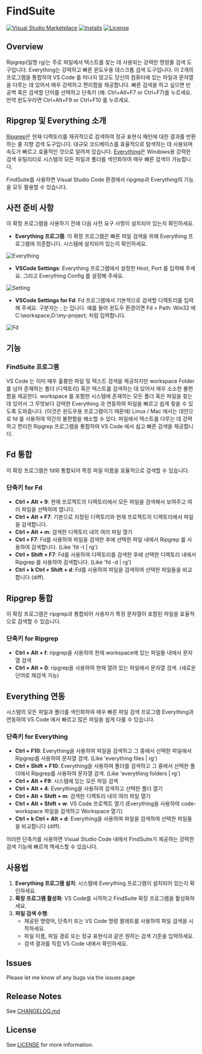 # FindSuite

[![Visual Studio Marketplace](https://img.shields.io/visual-studio-marketplace/v/utocode.findsuite?style=for-the-badge&label=VS%20Marketplace&logo=visual-studio-code)](https://marketplace.visualstudio.com/items?itemName=utocode.findsuite)
[![Installs](https://img.shields.io/visual-studio-marketplace/i/utocode.findsuite?style=for-the-badge)](https://marketplace.visualstudio.com/items?itemName=utocode.findsuite)
[![License](https://img.shields.io/github/license/codesuiteapp/findsuite?style=for-the-badge&logo=)](https://github.com/codesuiteapp/findsuite/blob/master/LICENSE)

## Overview

Ripgrep(일명 rg)는 주로 파일에서 텍스트를 찾는 데 사용되는 강력한 명령줄 검색 도구입니다. Everything는 강력하고 빠른 윈도우용 데스크톱 검색 도구입니다.
이 2개의 프로그램을 통합하여 VS Code 를 떠나지 않고도 당신의 컴퓨터에 있는 파일과 문자열을 다루는 데 있어서 매우 강력하고 편리함을 제공합니다.
빠른 검색을 하고 싶으면 빈 공백 혹은 검색할 단어를 선택하고 단축키 (예: Ctrl+Alt+F7 or Ctrl+F7)를 누르세요. 만약 윈도우라면 Ctrl+Alt+F9 or Ctrl+F10 를 누르세요.

## Ripgrep 및 Everything 소개

[Ripgrep](https://github.com/BurntSushi/ripgrep)은 현재 디렉토리를 재귀적으로 검색하여 정규 표현식 패턴에 대한 결과를 반환하는 줄 지향 검색 도구입니다. 대규모 코드베이스를 효율적으로 탐색하는 데 사용되며 속도가 빠르고 효율적인 것으로 알려져 있습니다.
[Everything](https://www.voidtools.com/)은 Windows용 강력한 검색 유틸리티로 시스템의 모든 파일과 폴더를 색인화하여 매우 빠른 검색이 가능합니다.

FindSuite를 사용하면 Visual Studio Code 환경에서 ripgrep과 Everything의 기능을 모두 활용할 수 있습니다.

## 사전 준비 사항

이 확장 프로그램을 사용하기 전에 다음 사전 요구 사항이 설치되어 있는지 확인하세요.

- **Everything 프로그램**: 이 확장 프로그램은 빠른 파일 검색을 위해 Everything 프로그램에 의존합니다. 시스템에 설치되어 있는지 확인하세요.

![Everything](images/everything1.png)

- **VSCode Settings**: Everything 프로그램에서 설정한 Host, Port 를 입력해 주세요. 그리고 Everything Config 를 설정해 주세요.

![Setting](images/setting.png)

- **VSCode Settings for Fd**: Fd 프로그램에서 기본적으로 검색할 디렉토리를 입력해 주세요. 구분자는 ; 는 입니다. 예를 들어 윈도우 환경이면 Fd > Path: Win32 에 C:\workspace;D:\my-project; 처럼 입력합니다.

![Fd](images/fd1.png)

## 기능

### FindSuite 프로그램

VS Code 는 이미 매우 훌륭한 파일 및 텍스트 검색을 제공하지만 workspace Folder를 넘어 존재하는 폴더 (디렉토리) 혹은 텍스트를 검색하는 데 있어서 매우 소소한 불편함을 제공한다.
workspace 를 포함한 시스템에 존재하는 모든 폴더 혹은 파일을 찾는 데 있어서 그 무엇보다 강력한 Everything 과 연동하여 파일을 빠르고 쉽게 찾을 수 있도록 도와줍니다. (이것은 윈도우용 프로그램이기 때문에)
Linux / Mac 에서는 대안으로 fd 를 사용하여 약간의 불편함을 해소할 수 있다.
파일에서 텍스트를 다루는 데 강력하고 편리한 Ripgrep 프로그램을 통합하여 VS Code 에서 쉽고 빠른 검색을 제공합니다.

## Fd 통합

이 확장 프로그램은 fd와 통합되어 특정 파일 이름을 효율적으로 검색할 수 있습니다.

### 단축키 for Fd

- **Ctrl + Alt + 9**: 현재 프로젝트의 디렉토리에서 모든 파일을 검색해서 보여주고 여러 파일을 선택하여 엽니다.
- **Ctrl + Alt + F7**: 기본으로 지정된 디렉토리와 현재 프로젝트의 디렉토리에서 파일을 검색합니다.
- **Ctrl + Alt + m**: 검색한 디렉토리 내의 여러 파일 열기
- **Ctrl + F7**: Fd를 사용하여 파일을 검색한 후에 선택한 파일 내에서 Ripgrep 를 사용하여 검색합니다. (Like 'fd -t | rg')
- **Ctrl + Shift + F7**: Fd를 사용하여 디렉토리를 검색한 후에 선택한 디렉토리 내에서 Ripgrep 를 사용하여 검색합니다. (Like 'fd -d | rg')
- **Ctrl + k Ctrl + Shift + d**: Fd를 사용하여 파일을 검색하여 선택한 파일들을 비교합니다 (diff).

## Ripgrep 통합

이 확장 프로그램은 ripgrep과 통합되어 사용자가 특정 문자열이 포함된 파일을 효율적으로 검색할 수 있습니다.

### 단축키 for Ripgrep

- **Ctrl + Alt + f**: ripgrep을 사용하여 현재 workspace에 있는 파일들 내에서 문자열 검색
- **Ctrl + Alt + 0**: ripgrep을 사용하여 현재 열려 있는 파일에서 문자열 검색. (새로운 단어로 재검색 가능)

## Everything 연동

시스템의 모든 파일과 폴더를 색인화하여 매우 빠른 파일 검색 프로그램 Everything과 연동하여 VS Code 에서 빠르고 많은 파일을 쉽게 다룰 수 있습니다.

### 단축키 for Everything

- **Ctrl + F10**: Everything을 사용하여 파일을 검색하고 그 중에서 선택한 파일에서 Ripgrep를 사용하여 문자열 검색. (Like 'everything files | rg')
- **Ctrl + Shift + F10**: Everything을 사용하여 폴더를 검색하고 그 중에서 선택한 폴더에서 Ripgrep를 사용하여 문자열 검색. (Like 'everything folders | rg')
- **Ctrl + Alt + F9**: 시스템에 있는 모든 파일 검색
- **Ctrl + Alt + 4**: Everything을 사용하여 검색하고 선택한 폴더 열기
- **Ctrl + Alt + Shift + m**: 검색한 디렉토리 내의 여러 파일 열기
- **Ctrl + Alt + Shift + w**: VS Code 프로젝트 열기 (Everything을 사용하여 code-workspace 파일을 검색하고 Workspace 열기)
- **Ctrl + k Ctrl + Alt + d**: Everything을 사용하여 파일을 검색하여 선택한 파일들을 비교합니다 (diff).

이러한 단축키를 사용하면 Visual Studio Code 내에서 FindSuite가 제공하는 강력한 검색 기능에 빠르게 액세스할 수 있습니다.

## 사용법

1. **Everything 프로그램 설치**: 시스템에 Everything 프로그램이 설치되어 있는지 확인하세요.
2. **확장 프로그램 활성화**: VS Code를 시작하고 FindSuite 확장 프로그램을 활성화하세요.
3. **파일 검색 수행**:
   - 제공된 명령어, 단축키 또는 VS Code 명령 팔레트를 사용하여 파일 검색을 시작하세요.
   - 파일 이름, 파일 경로 또는 정규 표현식과 같은 원하는 검색 기준을 입력하세요.
   - 검색 결과를 직접 VS Code 내에서 확인하세요.

## Issues

Please let me know of any bugs via the issues page

## Release Notes

See [CHANGELOG.md](CHANGELOG.md)

## License

See [LICENSE](LICENSE) for more information.
